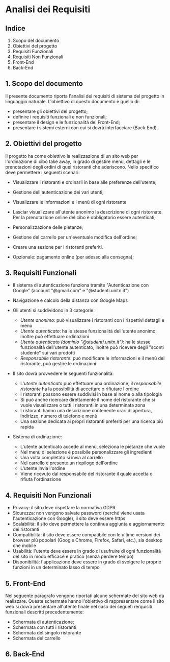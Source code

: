 # Analisi dei Requisiti

## Indice

1. Scopo del documento
2. Obiettivi del progetto
3. Requisiti Funzionali
4. Requisiti Non Funzionali
5. Front-End
6. Back-End

## 1. Scopo del documento

Il presente documento riporta l'analisi dei requisiti di sistema del progetto <!-- NOME PROGETTO --> in linguaggio naturale.
L'obiettivo di questo documento è quello di:

- presentare gli obiettivi del progetto;
- definire i requisiti funzionali e non funzionali;
- presentare il design e le funzionalità del Front-End;
- presentare i sistemi esterni con cui <!-- NOME PROGETTO --> si dovrà interfacciare (Back-End).

## 2. Obiettivi del progetto

Il progetto ha come obiettivo la realizzazione di un sito web per l'ordinazione di cibo take away, in grado di gestire menù, dettagli e le prenotazioni degli ordini di quei ristoranti che aderiscono.
Nello specifico <!-- NOME PROGETTO --> deve permettere i seguenti scenari:

- Visualizzare i ristoranti e ordinarli in base alle preferenze dell'utente;
- Gestione dell'autenticazione dei vari utenti;
- Visualizzare le informazioni e i menù di ogni ristorante
- Lasciar visualizzare all'utente anonimo la descrizione di ogni ristornate. Per la prenotazione online del cibo è obbligatorio essere autenticati;
- Personalizzazione delle pietanze;
- Gestione del carrello per un'eventuale modifica dell'ordine;
- Creare una sezione per i ristoranti preferiti.

- Opzionale: pagamento online (per adesso alla consegna);

## 3. Requisiti Funzionali

<!-- - Il progetto dovrà essere un sito web compatibile con i browser più comuni per desktop e dispositivi mobili (Google Chrome, Firefox, Safari, etc.); -->

- Il sistema di autenticazione funziona tramite "Autenticazione con Google" (account "@gmail.com" e "@studenti.unitn.it")
- Navigazione e calcolo della distanza con Google Maps
- Gli utenti si suddividono in 3 categorie:

  - _Utente anonimo_: può visualizzare i ristoranti con i rispettivi dettagli e menù
  - _Utente autenticato_: ha le stesse funzionalità dell'utente anonimo, inoltre può effettuare ordinazioni
  - _Utente autenticato (dominio "@studenti.unitn.it")_: ha le stesse funzionalità dell'utente autenticato, inoltre può ricevere degli "sconti studente" sui vari prodotti
  - _Responsabile ristorante_: può modificare le informazioni e il menù del ristorante, può gestire le ordinazioni

- Il sito dovrà provvedere le seguenti funzionalità:

  - L'_utente autenticato_ può effettuare una ordinazione, il _responsabile ristorante_ ha la possibilità di accettare o rifiutare l'ordine
  - I ristoranti possono essere suddivisi in base al nome o alla tipologia
  - Si può anche ricercare direttamente il nome del ristorante che si vuole visualizzare o tutti i ristoranti in una determinata zona
  - I ristoranti hanno una descrizione contenente orari di apertura, indirizzo, numero di telefono e menù
  - Una sezione dedicata ai propri ristoranti preferiti per una ricerca più rapida

- Sistema di ordinazione:

  - L'utente autenticato accede al menù, seleziona le pietanze che vuole
  - Nel menù di selezione è possibile personalizzare gli ingredienti
  - Una volta completato si invia al carrello
  - Nel carrello è presente un riepilogo dell'ordine
  - L'utente invia l'ordine
  - Viene ricevuto dal responsabile del ristorante il quale accetta o rifiuta l'ordinazione

## 4. Requisiti Non Funzionali

- Privacy: il sito deve rispettare la normativa GDPR
- Sicurezza: non vengono salvate password (perché viene usata l'autenticazione con Google), il sito deve essere https
- Scalabilità: il sito deve permettere la continua aggiunta e aggiornamento dei ristoranti
- Compatibilità: il sito deve essere compatibile con le ultime versioni dei browser più popolari (Google Chrome, Firefox, Safari, etc.), sia desktop che mobile
- Usabilità: l'utente deve essere in grado di usufruire di ogni funzionalità del sito in modo efficace e pratico (senza perdere tempo)
- Disponibilità: l'applicazione deve essere in grado di svolgere le proprie funzioni in un determinato lasso di tempo

## 5. Front-End

Nel seguente paragrafo vengono riportati alcune schermate del sito web da realizzare. Queste schermate hanno l'obiettivo di rappresentare come il sito web si dovrà presentare all'utente finale nel caso dei segueti rerquisiti funzionali descritti precedentemente:
- Schermata di autenticazione;
- Schermata con tutti i ristoranti
- Schermata del singolo ristorante
- Schermata del carrello


## 6. Back-End
